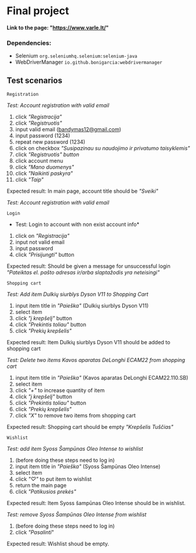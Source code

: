 # Final project 

#### Link to the page: "https://www.varle.lt/"

### Dependencies:
- Selenium `org.seleniumhq.selenium:selenium-java`
- WebDriverManager `io.github.bonigarcia:webdrivermanager`

## Test scenarios

`Registration`

*Test: Account registration with valid email*

1. click *"Registracija"* 
2. click  *"Registruotis"* 
3. input valid email (bandymas12@gmail.com) 
4. input password (1234)
5. repeat new password (1234)
6. click on checkbox *"Susipazinau su naudojimo ir privatumo taisyklemis"* 
7. click  *"Registruotis" button*
8. click  account menu
9. click  *"Mano duomenys"*
10. click  *"Naikinti paskyra"*
11. click  *"Taip"*
 
Expected result: In main page, account title should be *"Sveiki"*

*Test: Account registration with valid email*

`Login`

* Test: Login to account with non exist account info*

1. click on *"Registracija"* 
2. input not valid email
3. input password 
4. click *"Prisijungti"* button

Expected result: Should be given a message for unsuccessful login 
*"Pateiktas el. pašto adresas ir/arba slaptažodis yra neteisingi"*

`Shopping cart`

*Test: Add item Dulkių siurblys Dyson V11 to Shopping Cart*

1. input item title in *"Paieška"* (Dulkių siurblys Dyson V11)
2. select item
3. click *"į krepšelį"* button
4. click *"Prekintis toliau"* button
5. click *"Prekių krepšelis"*

Expected result: Item Dulkių siurblys Dyson V11 should be added to shopping cart

*Test: Delete two items Kavos aparatas DeLonghi ECAM22 from shopping cart*

1. input item title in *"Paieška"* (Kavos aparatas DeLonghi ECAM22.110.SB)
2. select item
3. click *"+"* to increase quantity of item 
4. click *"į krepšelį"* button
5. click *"Prekintis toliau"* button
6. click *"Prekių krepšelis"*
7. click *"X"* to remove two items from shopping cart

Expected result: Shopping cart should be empty *"Krepšelis Tuščias"*

`Wishlist`

*Test: add item Syoss Šampūnas Oleo Intense to wishlist*

1. (before doing these steps need to log in)
2. input item title in *"Paieška"* (Syoss Šampūnas Oleo Intense)
3. select item
4. click *"♡"* to put item to wishlist
5. return the main page
6. click *"Patikusios prekės"*

Expected result: Item Syoss šampūnas Oleo Intense should be in wishlist.

*Test: remove Syoss Šampūnas Oleo Intense from wishlist*

1. (before doing these steps need to log in)
2. click *"Pasalinti*"

Expected result: Wishlist shoud be empty.








